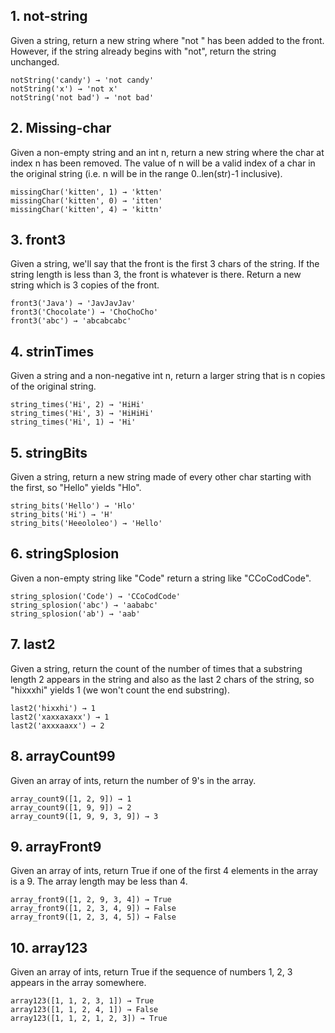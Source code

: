 ## 1. not-string

Given a string, return a new string where "not " has been added to the front. However, if the string already begins with "not", return the string unchanged.


```
notString('candy') → 'not candy'
notString('x') → 'not x'
notString('not bad') → 'not bad'
```

## 2. Missing-char

Given a non-empty string and an int n, return a new string where the char at index n has been removed. The value of n will be a valid index of a char in the original string (i.e. n will be in the range 0..len(str)-1 inclusive).


```
missingChar('kitten', 1) → 'ktten'
missingChar('kitten', 0) → 'itten'
missingChar('kitten', 4) → 'kittn'
```

## 3. front3


Given a string, we'll say that the front is the first 3 chars of the string. If the string length is less than 3, the front is whatever is there. Return a new string which is 3 copies of the front.


```
front3('Java') → 'JavJavJav'
front3('Chocolate') → 'ChoChoCho'
front3('abc') → 'abcabcabc'
```

## 4. strinTimes


Given a string and a non-negative int n, return a larger string that is n copies of the original string.


```
string_times('Hi', 2) → 'HiHi'
string_times('Hi', 3) → 'HiHiHi'
string_times('Hi', 1) → 'Hi'
```

## 5. stringBits

Given a string, return a new string made of every other char starting with the first, so "Hello" yields "Hlo".

```
string_bits('Hello') → 'Hlo'
string_bits('Hi') → 'H'
string_bits('Heeololeo') → 'Hello'
```

## 6. stringSplosion

Given a non-empty string like "Code" return a string like "CCoCodCode".


```
string_splosion('Code') → 'CCoCodCode'
string_splosion('abc') → 'aababc'
string_splosion('ab') → 'aab'
```

## 7. last2

Given a string, return the count of the number of times that a substring length 2 appears in the string and also as the last 2 chars of the string, so "hixxxhi" yields 1 (we won't count the end substring).


```
last2('hixxhi') → 1
last2('xaxxaxaxx') → 1
last2('axxxaaxx') → 2
```

## 8. arrayCount99

Given an array of ints, return the number of 9's in the array.

```
array_count9([1, 2, 9]) → 1
array_count9([1, 9, 9]) → 2
array_count9([1, 9, 9, 3, 9]) → 3
```

## 9. arrayFront9
Given an array of ints, return True if one of the first 4 elements in the array is a 9. The array length may be less than 4.

```
array_front9([1, 2, 9, 3, 4]) → True
array_front9([1, 2, 3, 4, 9]) → False
array_front9([1, 2, 3, 4, 5]) → False
```

## 10. array123


Given an array of ints, return True if the sequence of numbers 1, 2, 3 appears in the array somewhere.

```
array123([1, 1, 2, 3, 1]) → True
array123([1, 1, 2, 4, 1]) → False
array123([1, 1, 2, 1, 2, 3]) → True
```

